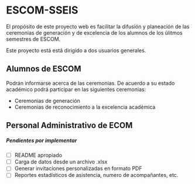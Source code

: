 # ESCOM-SSEIS

El prop&oacute;sito de este proyecto web es facilitar la difusi&oacute;n y planeaci&oacute;n de las ceremonias de generaci&oacute;n y de excelencia de los alumnos de los &utilde;litmos semestres de ESCOM.

Este proyecto est&aacute; está dirigido a dos usuarios generales.

## Alumnos de ESCOM
Podr&aacute;n informarse acerca de las ceremonias. De acuerdo a su estado acad&eacute;mico podrá participar en las siguientes ceremonias:
- Ceremonias de generaci&oacute;n
- Ceremonias de reconocimiento a la excelencia acad&eacute;mica

## Personal Administrativo de ECOM


##### Pendientes por implementar
- [ ] README apropiado
- [ ] Carga de datos desde un archivo .xlsx
- [ ] Generar invitaciones personalizadas en formato PDF
- [ ] Reportes estad&iacute;sticos de asistencia, numero de acompa&ntilde;antes, etc.
